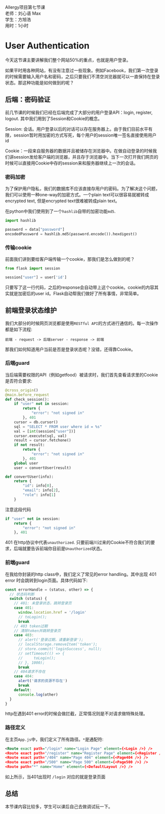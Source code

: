 Allergy项目第七节课\
老师：刘心语 Max\
学生：方旭浩\
用时：1小时

# User Authentication
今天这节课主要讲解我们整个网站50%的重点，也就是用户登录。

如果平时用各种网站，有没有注意过一些现象。例如Facebook，我们第一次登录的时候需要输入用户名和密码，之后只要我们不清空浏览器就可以一直保持在登录状态。那这种功能是如何做到的呢？

## 后端：密码验证
前几节课的时候我们已经在后端完成了大部分的用户登录API：login, register, logout. 其中我们用到了Session和Cookie的概念。

Session: 会话。用户登录以后的对话可以存在服务器上。由于我们目前水平有限，session暂时用加密的方式写死，每个用户的session唯一签名直接使用用户id

Cookie：一段来自服务器的数据并且被储存在浏览器中。在做自动登录的时候我们讲session发给客户端的浏览器，并且存于浏览器中。当下一次打开我们网页的时候可以直接用Cookie中存的session来和服务器继续上一次的会话。

### 密码加密
为了保护用户隐私，我们的数据库不应该直接存用户的密码。为了解决这个问题，我们可以使用一种one-way的加密方式。一个plain text可以很容易就被转成encrypted text, 但是encrypted text很难被转成plain text。

在python中我们使用到了一个`hashlib`自带的加密功能`md5`.
```py
import hashlib

password = data["password"]
encodedPassword = hashlib.md5(password.encode()).hexdigest()
```

### 传输cookie
前面我们讲到要给客户端传输一个cookie，那我们是怎么做到的呢？
```py
from flask import session

session["user"] = user['id']
```
只要写了这一行代码，之后的response会自动带上这个cookie。cookie的内容其实就是加密后的user id。Flask自动帮我们做好了所有事情，非常简单。

## 前端登录状态维护
我们大部分的时候网页浏览都是使用`RESTful API`的方式进行通信的。每一次操作都是如下流程:

```
前端 - request -> 后端server - response -> 前端
```

那我们如何知道用户当前是否是登录状态呢？没错，还得靠Cookie。

### 后端guard
当后端需要权限的API（例如getfood）被请求时，我们首先查看请求里的Cookie是否符合要求:
```py 
@cross_origin()
@main.before_request
def check_session():
    if "user" not in session:
        return {
            "error": "not signed in"
        }, 401
    cursor = db.cursor()
    sql = "SELECT * FROM user where id = %s"
    val = [int(session["user"])]
    cursor.execute(sql, val)
    result = cursor.fetchone()
    if not result:
        return {
            "error": "not signed in"
        }, 401
    global user
    user = convertUser(result)

def convertUser(info):
    return {
        "id": info[0],
        "email": info[2],
        "role": info[1]
    }
```

注意这段代码
```py
if "user" not in session:
    return {
        "error": "not signed in"
    }, 401
```
401 在http协议中代表`unauthorized`. 只要前端川过来的Cookie不符合我们的要求，后端就要告诉前端你目前是`Unauthorized`状态。

### 前端guard
在我给你封装的http class中，我们定义了常见的error handling。其中出现 401 error 时会跳转到login页面。具体代码如下:
```js
const errorHandle = (status, other) => {
  // 状态码判断
  switch (status) {
    // 401: 未登录状态，跳转登录页
    case 401:
      window.location.href = '/login'
      // toLogin();
      break
    // 403 token过期
    // 清除token并跳转登录页
    case 403:
      // alert('登录过期，请重新登录');
      // localStorage.removeItem('token');
      // store.commit('loginSuccess', null);
      // setTimeout(() => {
      //     toLogin();
      // }, 1000);
      break
    // 404请求不存在
    case 404:
      alert('请求的资源不存在')
      break
    default:
      console.log(other)
  }
}
```

http在遇到401 error的时候会做拦截，正常情况则是不对请求做特殊处理。

### 路径定义
在主页`App.js`中，我们定义了所有路径。`*`是通配符:
```xml
<Route exact path="/login" name="Login Page" element={<Login />} />
<Route exact path="/register" name="Register Page" element={<Register />} />
<Route exact path="/404" name="Page 404" element={<Page404 />} />
<Route exact path="/500" name="Page 500" element={<Page500 />} />
<Route path="*" name="Home" element={<DefaultLayout />} />
```

如上所示，当401出现时 `/login` 对应的就是登录页面


## 总结
本节课内容比较多，学生可以课后自己去做调试玩一下。